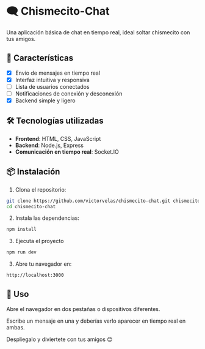 # 🗨️ Chismecito-Chat

Una aplicación básica de chat en tiempo real, ideal soltar chismecito con tus amigos.

## 🚀 Características

- [x] Envío de mensajes en tiempo real
- [x] Interfaz intuitiva y responsiva
- [ ] Lista de usuarios conectados
- [ ] Notificaciones de conexión y desconexión
- [x] Backend simple y ligero

## 🛠️ Tecnologías utilizadas

- **Frontend**: HTML, CSS, JavaScript
- **Backend**: Node.js, Express
- **Comunicación en tiempo real**: Socket.IO

## 📦 Instalación

1. Clona el repositorio:
```bash
git clone https://github.com/victorvelas/chismecito-chat.git chismecito-chat
cd chismecito-chat
```

2. Instala las dependencias:
```bash
npm install
```

3. Ejecuta el proyecto
```bash
npm run dev
```

3. Abre tu navegador en:
```bash
http://localhost:3000
```

## 🧪 Uso
Abre el navegador en dos pestañas o dispositivos diferentes.

Escribe un mensaje en una y deberías verlo aparecer en tiempo real en ambas.

Despliegalo y diviertete con tus amigos 😊